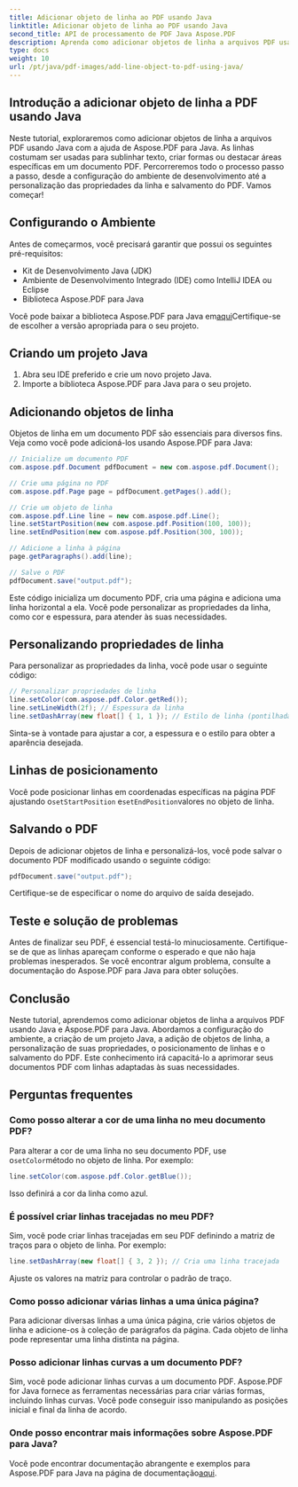 ```yaml
---
title: Adicionar objeto de linha ao PDF usando Java
linktitle: Adicionar objeto de linha ao PDF usando Java
second_title: API de processamento de PDF Java Aspose.PDF
description: Aprenda como adicionar objetos de linha a arquivos PDF usando Java com Aspose.PDF para Java. Personalize linhas, posicione-as e crie PDFs dinâmicos sem esforço.
type: docs
weight: 10
url: /pt/java/pdf-images/add-line-object-to-pdf-using-java/
---
```


## Introdução a adicionar objeto de linha a PDF usando Java

Neste tutorial, exploraremos como adicionar objetos de linha a arquivos PDF usando Java com a ajuda de Aspose.PDF para Java. As linhas costumam ser usadas para sublinhar texto, criar formas ou destacar áreas específicas em um documento PDF. Percorreremos todo o processo passo a passo, desde a configuração do ambiente de desenvolvimento até a personalização das propriedades da linha e salvamento do PDF. Vamos começar!

## Configurando o Ambiente

Antes de começarmos, você precisará garantir que possui os seguintes pré-requisitos:

- Kit de Desenvolvimento Java (JDK)
- Ambiente de Desenvolvimento Integrado (IDE) como IntelliJ IDEA ou Eclipse
- Biblioteca Aspose.PDF para Java

 Você pode baixar a biblioteca Aspose.PDF para Java em[aqui](https://releases.aspose.com/pdf/java/)Certifique-se de escolher a versão apropriada para o seu projeto.

## Criando um projeto Java

1. Abra seu IDE preferido e crie um novo projeto Java.
2. Importe a biblioteca Aspose.PDF para Java para o seu projeto.

## Adicionando objetos de linha

Objetos de linha em um documento PDF são essenciais para diversos fins. Veja como você pode adicioná-los usando Aspose.PDF para Java:

```java
// Inicialize um documento PDF
com.aspose.pdf.Document pdfDocument = new com.aspose.pdf.Document();

// Crie uma página no PDF
com.aspose.pdf.Page page = pdfDocument.getPages().add();

// Crie um objeto de linha
com.aspose.pdf.Line line = new com.aspose.pdf.Line();
line.setStartPosition(new com.aspose.pdf.Position(100, 100));
line.setEndPosition(new com.aspose.pdf.Position(300, 100));

// Adicione a linha à página
page.getParagraphs().add(line);

// Salve o PDF
pdfDocument.save("output.pdf");
```

Este código inicializa um documento PDF, cria uma página e adiciona uma linha horizontal a ela. Você pode personalizar as propriedades da linha, como cor e espessura, para atender às suas necessidades.

## Personalizando propriedades de linha

Para personalizar as propriedades da linha, você pode usar o seguinte código:

```java
// Personalizar propriedades de linha
line.setColor(com.aspose.pdf.Color.getRed());
line.setLineWidth(2f); // Espessura da linha
line.setDashArray(new float[] { 1, 1 }); // Estilo de linha (pontilhada)
```

Sinta-se à vontade para ajustar a cor, a espessura e o estilo para obter a aparência desejada.

## Linhas de posicionamento

 Você pode posicionar linhas em coordenadas específicas na página PDF ajustando o`setStartPosition` e`setEndPosition`valores no objeto de linha.

## Salvando o PDF

Depois de adicionar objetos de linha e personalizá-los, você pode salvar o documento PDF modificado usando o seguinte código:

```java
pdfDocument.save("output.pdf");
```

Certifique-se de especificar o nome do arquivo de saída desejado.

## Teste e solução de problemas

Antes de finalizar seu PDF, é essencial testá-lo minuciosamente. Certifique-se de que as linhas apareçam conforme o esperado e que não haja problemas inesperados. Se você encontrar algum problema, consulte a documentação do Aspose.PDF para Java para obter soluções.

## Conclusão

Neste tutorial, aprendemos como adicionar objetos de linha a arquivos PDF usando Java e Aspose.PDF para Java. Abordamos a configuração do ambiente, a criação de um projeto Java, a adição de objetos de linha, a personalização de suas propriedades, o posicionamento de linhas e o salvamento do PDF. Este conhecimento irá capacitá-lo a aprimorar seus documentos PDF com linhas adaptadas às suas necessidades.

## Perguntas frequentes

### Como posso alterar a cor de uma linha no meu documento PDF?

 Para alterar a cor de uma linha no seu documento PDF, use o`setColor`método no objeto de linha. Por exemplo:

```java
line.setColor(com.aspose.pdf.Color.getBlue());
```

Isso definirá a cor da linha como azul.

### É possível criar linhas tracejadas no meu PDF?

Sim, você pode criar linhas tracejadas em seu PDF definindo a matriz de traços para o objeto de linha. Por exemplo:

```java
line.setDashArray(new float[] { 3, 2 }); // Cria uma linha tracejada
```

Ajuste os valores na matriz para controlar o padrão de traço.

### Como posso adicionar várias linhas a uma única página?

Para adicionar diversas linhas a uma única página, crie vários objetos de linha e adicione-os à coleção de parágrafos da página. Cada objeto de linha pode representar uma linha distinta na página.

### Posso adicionar linhas curvas a um documento PDF?

Sim, você pode adicionar linhas curvas a um documento PDF. Aspose.PDF for Java fornece as ferramentas necessárias para criar várias formas, incluindo linhas curvas. Você pode conseguir isso manipulando as posições inicial e final da linha de acordo.

### Onde posso encontrar mais informações sobre Aspose.PDF para Java?

Você pode encontrar documentação abrangente e exemplos para Aspose.PDF para Java na página de documentação[aqui](https://reference.aspose.com/pdf/java/).